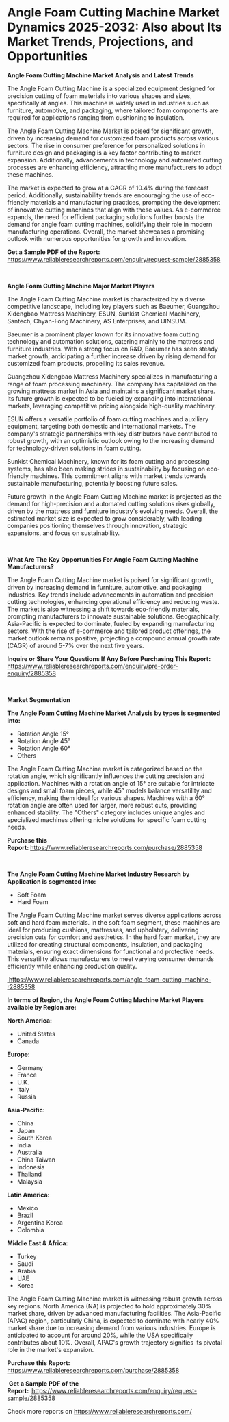 <p><h1>Angle Foam Cutting Machine Market Dynamics 2025-2032: Also about Its Market Trends, Projections, and Opportunities</h1></p><p><strong>Angle Foam Cutting Machine Market Analysis and Latest Trends</strong></p>
<p><p>The Angle Foam Cutting Machine is a specialized equipment designed for precision cutting of foam materials into various shapes and sizes, specifically at angles. This machine is widely used in industries such as furniture, automotive, and packaging, where tailored foam components are required for applications ranging from cushioning to insulation.</p><p>The Angle Foam Cutting Machine Market is poised for significant growth, driven by increasing demand for customized foam products across various sectors. The rise in consumer preference for personalized solutions in furniture design and packaging is a key factor contributing to market expansion. Additionally, advancements in technology and automated cutting processes are enhancing efficiency, attracting more manufacturers to adopt these machines.</p><p>The market is expected to grow at a CAGR of 10.4% during the forecast period. Additionally, sustainability trends are encouraging the use of eco-friendly materials and manufacturing practices, prompting the development of innovative cutting machines that align with these values. As e-commerce expands, the need for efficient packaging solutions further boosts the demand for angle foam cutting machines, solidifying their role in modern manufacturing operations. Overall, the market showcases a promising outlook with numerous opportunities for growth and innovation.</p></p>
<p><strong>Get a Sample PDF of the Report:&nbsp;</strong> <a href="https://www.reliableresearchreports.com/enquiry/request-sample/2885358?utm_campaign=2243&utm_medium=2&utm_source=Github&utm_content=ia&utm_term=13032025&utm_id=angle-foam-cutting-machine">https://www.reliableresearchreports.com/enquiry/request-sample/2885358</a></p>
<p>&nbsp;</p>
<p><strong>Angle Foam Cutting Machine Major Market Players</strong></p>
<p><p>The Angle Foam Cutting Machine market is characterized by a diverse competitive landscape, including key players such as Baeumer, Guangzhou Xidengbao Mattress Machinery, ESUN, Sunkist Chemical Machinery, Santech, Chyan-Fong Machinery, AS Enterprises, and UINSUM. </p><p>Baeumer is a prominent player known for its innovative foam cutting technology and automation solutions, catering mainly to the mattress and furniture industries. With a strong focus on R&D, Baeumer has seen steady market growth, anticipating a further increase driven by rising demand for customized foam products, propelling its sales revenue.</p><p>Guangzhou Xidengbao Mattress Machinery specializes in manufacturing a range of foam processing machinery. The company has capitalized on the growing mattress market in Asia and maintains a significant market share. Its future growth is expected to be fueled by expanding into international markets, leveraging competitive pricing alongside high-quality machinery.</p><p>ESUN offers a versatile portfolio of foam cutting machines and auxiliary equipment, targeting both domestic and international markets. The company's strategic partnerships with key distributors have contributed to robust growth, with an optimistic outlook owing to the increasing demand for technology-driven solutions in foam cutting.</p><p>Sunkist Chemical Machinery, known for its foam cutting and processing systems, has also been making strides in sustainability by focusing on eco-friendly machines. This commitment aligns with market trends towards sustainable manufacturing, potentially boosting future sales.</p><p>Future growth in the Angle Foam Cutting Machine market is projected as the demand for high-precision and automated cutting solutions rises globally, driven by the mattress and furniture industry's evolving needs. Overall, the estimated market size is expected to grow considerably, with leading companies positioning themselves through innovation, strategic expansions, and focus on sustainability.</p></p>
<p>&nbsp;</p>
<p><strong>What Are The Key Opportunities For Angle Foam Cutting Machine Manufacturers?</strong></p>
<p><p>The Angle Foam Cutting Machine market is poised for significant growth, driven by increasing demand in furniture, automotive, and packaging industries. Key trends include advancements in automation and precision cutting technologies, enhancing operational efficiency and reducing waste. The market is also witnessing a shift towards eco-friendly materials, prompting manufacturers to innovate sustainable solutions. Geographically, Asia-Pacific is expected to dominate, fueled by expanding manufacturing sectors. With the rise of e-commerce and tailored product offerings, the market outlook remains positive, projecting a compound annual growth rate (CAGR) of around 5-7% over the next five years.</p></p>
<p><strong>Inquire or Share Your Questions If Any Before Purchasing This Report:</strong> <a href="https://www.reliableresearchreports.com/enquiry/pre-order-enquiry/2885358?utm_campaign=2243&utm_medium=2&utm_source=Github&utm_content=ia&utm_term=13032025&utm_id=angle-foam-cutting-machine">https://www.reliableresearchreports.com/enquiry/pre-order-enquiry/2885358</a></p>
<p>&nbsp;</p>
<p><strong>Market Segmentation</strong></p>
<p><strong>The Angle Foam Cutting Machine Market Analysis by types is segmented into:</strong></p>
<p><ul><li>Rotation Angle 15°</li><li>Rotation Angle 45°</li><li>Rotation Angle 60°</li><li>Others</li></ul></p>
<p><p>The Angle Foam Cutting Machine market is categorized based on the rotation angle, which significantly influences the cutting precision and application. Machines with a rotation angle of 15° are suitable for intricate designs and small foam pieces, while 45° models balance versatility and efficiency, making them ideal for various shapes. Machines with a 60° rotation angle are often used for larger, more robust cuts, providing enhanced stability. The "Others" category includes unique angles and specialized machines offering niche solutions for specific foam cutting needs.</p></p>
<p><strong>Purchase this Report:&nbsp;</strong><a href="https://www.reliableresearchreports.com/purchase/2885358?utm_campaign=2243&utm_medium=2&utm_source=Github&utm_content=ia&utm_term=13032025&utm_id=angle-foam-cutting-machine">https://www.reliableresearchreports.com/purchase/2885358</a></p>
<p>&nbsp;</p>
<p><strong>The Angle Foam Cutting Machine Market Industry Research by Application is segmented into:</strong></p>
<p><ul><li>Soft Foam</li><li>Hard Foam</li></ul></p>
<p><p>The Angle Foam Cutting Machine market serves diverse applications across soft and hard foam materials. In the soft foam segment, these machines are ideal for producing cushions, mattresses, and upholstery, delivering precision cuts for comfort and aesthetics. In the hard foam market, they are utilized for creating structural components, insulation, and packaging materials, ensuring exact dimensions for functional and protective needs. This versatility allows manufacturers to meet varying consumer demands efficiently while enhancing production quality.</p></p>
<p><a href="https://www.reliableresearchreports.com/angle-foam-cutting-machine-r2885358?utm_campaign=2243&utm_medium=2&utm_source=Github&utm_content=ia&utm_term=13032025&utm_id=angle-foam-cutting-machine">&nbsp;https://www.reliableresearchreports.com/angle-foam-cutting-machine-r2885358</a></p>
<p><strong>In terms of Region, the Angle Foam Cutting Machine Market Players available by Region are:</strong></p>
<p>
    <p> <strong> North America: </strong>
        <ul>
            <li>United States</li>
            <li>Canada</li>
        </ul>
        </p> 
    <p> <strong> Europe: </strong>
        <ul>
            <li>Germany</li>
            <li>France</li>
            <li>U.K.</li>
            <li>Italy</li>
            <li>Russia</li>
        </ul>
        </p> 
    <p> <strong> Asia-Pacific: </strong>
        <ul>
            <li>China</li>
            <li>Japan</li>
            <li>South Korea</li>
            <li>India</li>
            <li>Australia</li>
            <li>China Taiwan</li>
            <li>Indonesia</li>
            <li>Thailand</li>
            <li>Malaysia</li>
        </ul>
        </p> 
    <p> <strong> Latin America: </strong>
        <ul>
            <li>Mexico</li>
            <li>Brazil</li>
            <li>Argentina Korea</li>
            <li>Colombia</li>
        </ul>
        </p> 
    <p> <strong> Middle East & Africa: </strong>
        <ul>
            <li>Turkey</li>
            <li>Saudi</li>
            <li>Arabia</li>
            <li>UAE</li>
            <li>Korea</li>
        </ul>
    </p>
    </p>
<p><p>The Angle Foam Cutting Machine market is witnessing robust growth across key regions. North America (NA) is projected to hold approximately 30% market share, driven by advanced manufacturing facilities. The Asia-Pacific (APAC) region, particularly China, is expected to dominate with nearly 40% market share due to increasing demand from various industries. Europe is anticipated to account for around 20%, while the USA specifically contributes about 10%. Overall, APAC's growth trajectory signifies its pivotal role in the market's expansion.</p></p>
<p><strong>Purchase this Report: </strong><a href="https://www.reliableresearchreports.com/purchase/2885358?utm_campaign=2243&utm_medium=2&utm_source=Github&utm_content=ia&utm_term=13032025&utm_id=angle-foam-cutting-machine">https://www.reliableresearchreports.com/purchase/2885358</a></p>
<p>&nbsp;<strong>Get a Sample PDF of the Report:&nbsp;&nbsp;</strong><a href="https://www.reliableresearchreports.com/enquiry/request-sample/2885358?utm_campaign=2243&utm_medium=2&utm_source=Github&utm_content=ia&utm_term=13032025&utm_id=angle-foam-cutting-machine">https://www.reliableresearchreports.com/enquiry/request-sample/2885358</a></p>
<p><strong></strong></p>
<p>Check more reports on <a href="https://www.reliableresearchreports.com/?utm_campaign=2243&utm_medium=2&utm_source=Github&utm_content=ia&utm_term=13032025&utm_id=angle-foam-cutting-machine">https://www.reliableresearchreports.com/</a></p>